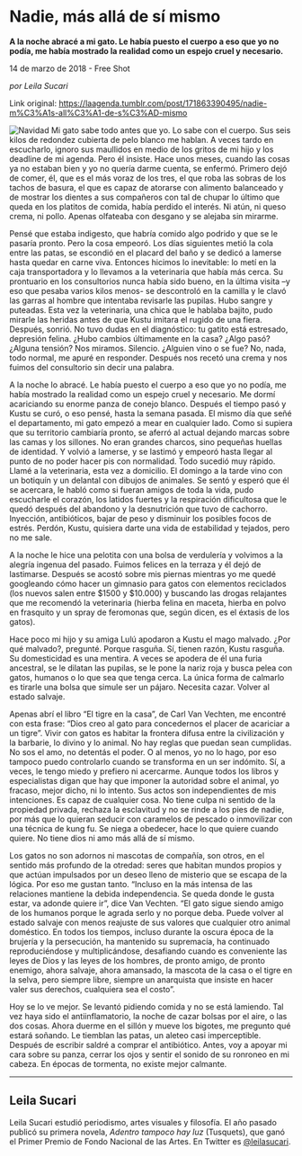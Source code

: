 # Nadie, más allá de sí mismo

**A la noche abracé a mi gato. Le había puesto el cuerpo a eso que yo no podía, me había mostrado la realidad como un espejo cruel y necesario.**

14 de marzo de 2018 - Free Shot

_por Leila Sucari_

Link original: https://laagenda.tumblr.com/post/171863390495/nadie-m%C3%A1s-all%C3%A1-de-s%C3%AD-mismo

![Navidad](https://64.media.tumblr.com/f70fb1f340d26ef6e37e7892fe30d66e/tumblr_inline_pk0a6uG5Xp1t6q87u_500.jpg)
Mi gato sabe todo antes que yo. Lo sabe con el cuerpo. Sus seis kilos de redondez cubierta de pelo blanco me hablan. A veces tardo en escucharlo, ignoro sus maullidos en medio de los gritos de mi hijo y los deadline de mi agenda. Pero él insiste. Hace unos meses, cuando las cosas ya no estaban bien y yo no quería darme cuenta, se enfermó.  Primero dejó de comer, él, que es el más voraz de los tres, el que roba las sobras de los tachos de basura, el que es capaz de atorarse con alimento balanceado y de mostrar los dientes a sus compañeros con tal de chupar lo último que queda en los platitos de comida, había perdido el interés. Ni atún, ni queso crema, ni pollo. Apenas olfateaba con desgano y se alejaba sin mirarme.

Pensé que estaba indigesto, que habría comido algo podrido y que se le pasaría pronto. Pero la cosa empeoró. Los días siguientes metió la cola entre las patas, se escondió en el placard del baño y se dedicó a lamerse hasta quedar en carne viva. Entonces hicimos lo inevitable: lo metí en la caja transportadora y lo llevamos a la veterinaria que había más cerca. Su prontuario en los consultorios nunca había sido bueno, en la última visita –y eso que pesaba varios kilos menos- se descontroló en la camilla y le clavó las garras al hombre que intentaba revisarle las pupilas. Hubo sangre y puteadas. Esta vez la veterinaria, una chica que le hablaba bajito, pudo mirarle las heridas antes de que Kustu imitara el rugido de una fiera. Después, sonrió. No tuvo dudas en el diagnóstico: tu gatito está estresado, depresión felina. ¿Hubo cambios últimamente en la casa? ¿Algo pasó? ¿Alguna tensión? Nos miramos. Silencio. ¿Alguien  vino o se fue? No, nada, todo normal, me apuré en responder. Después nos recetó una crema y nos fuimos del consultorio sin decir una palabra.

A la noche lo abracé. Le había puesto el cuerpo a eso que yo no podía, me había mostrado la realidad como un espejo cruel y necesario. Me dormí acariciando su enorme panza de conejo blanco. Después el tiempo pasó y Kustu se curó, o eso pensé, hasta la semana pasada. El mismo día que señé el departamento, mi gato empezó a mear en cualquier lado. Como si supiera que su territorio cambiaría pronto, se aferró al actual dejando marcas sobre las camas y los sillones. No eran grandes charcos, sino pequeñas huellas de identidad. Y volvió a lamerse, y se lastimó y empeoró hasta llegar al punto de no poder hacer pis con normalidad. Todo sucedió muy rápido. Llamé a la veterinaria, esta vez a domicilio. El domingo a la tarde vino con un botiquín y un delantal con dibujos de animales. Se sentó y esperó que él se acercara, le habló como si fueran amigos de toda la vida, pudo escucharle el corazón, los latidos fuertes y la respiración dificultosa que le quedó después del abandono y la desnutrición que tuvo de cachorro. Inyección, antibióticos, bajar de peso y disminuir los posibles focos de estrés. Perdón, Kustu, quisiera darte una vida de estabilidad y tejados, pero no me sale.

A la noche le hice una pelotita con una bolsa de verdulería y volvimos a la alegría ingenua del pasado. Fuimos felices en la terraza y él dejó de lastimarse. Después se acostó sobre mis piernas mientras yo me quedé googleando cómo hacer un gimnasio para gatos con elementos reciclados (los nuevos salen entre $1500 y $10.000) y buscando las drogas relajantes que me recomendó la veterinaria (hierba felina en maceta, hierba en polvo en frasquito y un spray de feromonas que, según dicen, es el éxtasis de los gatos).

Hace poco mi hijo y su amiga Lulú apodaron a Kustu el mago malvado. ¿Por qué malvado?, pregunté. Porque rasguña. Sí, tienen razón, Kustu rasguña. Su domesticidad es una mentira. A veces se apodera de él una furia ancestral, se le dilatan las pupilas, se le pone la nariz roja y busca pelea con gatos, humanos o lo que sea que tenga cerca. La única forma de calmarlo es tirarle una bolsa que simule ser un pájaro. Necesita cazar. Volver al estado salvaje.

Apenas abrí el libro “El tigre en la casa”, de Carl Van Vechten, me encontré con esta frase: “Dios creo al gato para concedernos el placer de acariciar a un tigre”. Vivir con gatos es habitar la frontera difusa entre la civilización y la barbarie, lo divino y lo animal. No hay reglas que puedan sean cumplidas. No sos el amo, no detentás el poder. O al menos, yo no lo hago, por eso tampoco puedo controlarlo cuando se transforma en un ser indómito. Sí, a veces, le tengo miedo y prefiero ni acercarme. Aunque todos los libros y especialistas digan que hay que imponer la autoridad sobre el animal, yo fracaso, mejor dicho, ni lo intento. Sus actos son independientes de mis intenciones. Es capaz de cualquier cosa. No tiene culpa ni sentido de la propiedad privada, rechaza la esclavitud y no se rinde a los pies de nadie, por más que lo quieran seducir con caramelos de pescado o inmovilizar con una técnica de kung fu. Se niega a obedecer, hace lo que quiere cuando quiere. No tiene dios ni amo más allá de sí mismo.

Los gatos no son adornos ni mascotas de compañía, son otros, en el sentido más profundo de la otredad: seres que habitan mundos propios y  que actúan impulsados por un deseo lleno de misterio que se escapa de la lógica. Por eso me gustan tanto. “Incluso en la más intensa de las relaciones mantiene la debida independencia. Se queda donde le gusta estar, va adonde quiere ir”, dice Van Vechten. “El gato sigue siendo amigo de los humanos porque le agrada serlo y no porque deba. Puede volver al estado salvaje con menos reajuste de sus valores que cualquier otro animal doméstico. En todos los tiempos, incluso durante la oscura época de la brujería y la persecución, ha mantenido su supremacía, ha continuado reproduciéndose y multiplicándose, desafiando cuando es conveniente las leyes de Dios y las leyes de los hombres, de pronto amigo, de pronto enemigo, ahora salvaje, ahora amansado, la mascota de la casa o el tigre en la selva, pero siempre libre, siempre un anarquista que insiste en hacer valer sus derechos, cualquiera sea el costo”.

Hoy se lo ve mejor. Se levantó pidiendo comida y no se está lamiendo. Tal vez haya sido el antiinflamatorio, la noche de cazar bolsas por el aire, o las dos cosas. Ahora duerme en el sillón y mueve los bigotes, me pregunto qué estará soñando. Le tiemblan las patas, un aleteo casi imperceptible. Después de escribir saldré a comprar el antibiótico. Antes, voy a apoyar mi cara sobre su panza, cerrar los ojos y sentir el sonido de su ronroneo en mi cabeza. En épocas de tormenta, no existe mejor calmante.

  


---

 Leila Sucari
-------------

 Leila Sucari estudió periodismo, artes visuales y filosofía. El año pasado publicó su primera novela, *Adentro tampoco hay luz* (Tusquets), que ganó el Primer Premio de Fondo Nacional de las Artes. En Twitter es [@leilasucari](https://twitter.com/leilasucari). 

